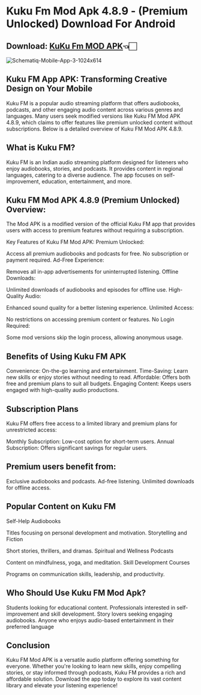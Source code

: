 # Kuku Fm Mod Apk 4.8.9 - (Premium Unlocked) Download For Android

## Download: [KuKu Fm MOD APK](https://kukufmmodapk.net/)👈🏻

![Schematiq-Mobile-App-3-1024x614](https://kukufmmodapk.net/wp-content/uploads/2024/09/Kuku-FM-Mod-Apk-1.jpg)

## **Kuku FM App APK: Transforming Creative Design on Your Mobile**

Kuku FM is a popular audio streaming platform that offers audiobooks, podcasts, and other engaging audio content across various genres and languages. Many users seek modified versions like Kuku FM Mod APK 4.8.9, which claims to offer features like premium unlocked content without subscriptions. Below is a detailed overview of Kuku FM Mod APK 4.8.9.

## What is Kuku FM?

Kuku FM is an Indian audio streaming platform designed for listeners who enjoy audiobooks, stories, and podcasts. It provides content in regional languages, catering to a diverse audience. The app focuses on self-improvement, education, entertainment, and more.

## Kuku FM Mod APK 4.8.9 (Premium Unlocked) Overview:

The Mod APK is a modified version of the official Kuku FM app that provides users with access to premium features without requiring a subscription.

Key Features of Kuku FM Mod APK:
Premium Unlocked:

Access all premium audiobooks and podcasts for free.
No subscription or payment required.
Ad-Free Experience:

Removes all in-app advertisements for uninterrupted listening.
Offline Downloads:

Unlimited downloads of audiobooks and episodes for offline use.
High-Quality Audio:

Enhanced sound quality for a better listening experience.
Unlimited Access:

No restrictions on accessing premium content or features.
No Login Required:

Some mod versions skip the login process, allowing anonymous usage.

## Benefits of Using Kuku FM APK

Convenience: On-the-go learning and entertainment.
Time-Saving: Learn new skills or enjoy stories without needing to read.
Affordable: Offers both free and premium plans to suit all budgets.
Engaging Content: Keeps users engaged with high-quality audio productions.

## Subscription Plans

Kuku FM offers free access to a limited library and premium plans for unrestricted access:

Monthly Subscription: Low-cost option for short-term users.
Annual Subscription: Offers significant savings for regular users.

## Premium users benefit from:

Exclusive audiobooks and podcasts.
Ad-free listening.
Unlimited downloads for offline access.

## Popular Content on Kuku FM

Self-Help Audiobooks

Titles focusing on personal development and motivation.
Storytelling and Fiction

Short stories, thrillers, and dramas.
Spiritual and Wellness Podcasts

Content on mindfulness, yoga, and meditation.
Skill Development Courses

Programs on communication skills, leadership, and productivity.

## Who Should Use Kuku FM Mod Apk?

Students looking for educational content.
Professionals interested in self-improvement and skill development.
Story lovers seeking engaging audiobooks.
Anyone who enjoys audio-based entertainment in their preferred language

## Conclusion

Kuku FM Mod APK is a versatile audio platform offering something for everyone. Whether you're looking to learn new skills, enjoy compelling stories, or stay informed through podcasts, Kuku FM provides a rich and affordable solution. Download the app today to explore its vast content library and elevate your listening experience!


<!--

**Here are some ideas to get you started:**

🙋‍♀️ A short introduction - what is your organization all about?
🌈 Contribution guidelines - how can the community get involved?
👩‍💻 Useful resources - where can the community find your docs? Is there anything else the community should know?
🍿 Fun facts - what does your team eat for breakfast?
🧙 Remember, you can do mighty things with the power of [Markdown](https://docs.github.com/github/writing-on-github/getting-started-with-writing-and-formatting-on-github/basic-writing-and-formatting-syntax)
-->
